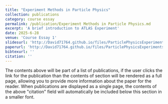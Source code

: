 ```yaml
---
title: "Experiment Methods in Particle Physics"
collection: publications
category: course essay
permalink: /publication/Experiment Methods in Particle Physics.md
excerpt: 'A brief introduction to ATLAS Experiment'
date: 2025-6-28
venue: 'Course Essay 1'
slidesurl: 'http://David71764.github.io/files/ParticlePhysicsExperiments.pdf'
paperurl: 'http://David71764.github.io/files/ParticlePhysicsExperiments.pdf'
bibtexurl: ''
citation: ''
---
```

The contents above will be part of a list of publications, if the user clicks the link for the publication than the contents of section will be rendered as a full page, allowing you to provide more information about the paper for the reader. When publications are displayed as a single page, the contents of the above "citation" field will automatically be included below this section in a smaller font.

